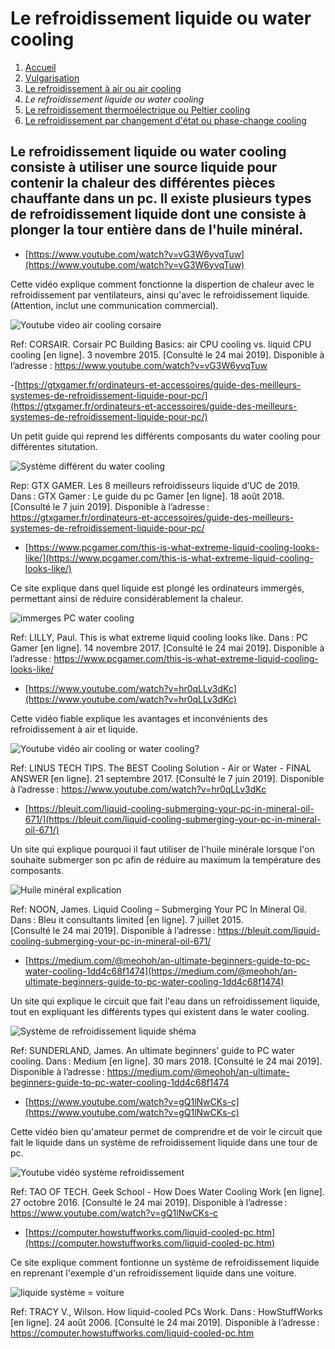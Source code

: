 <h1> Le refroidissement liquide ou water cooling </h1>

1. [Accueil](index.md)
1. [Vulgarisation](vulgarisation.md)
1. [Le refroidissement à air ou air cooling](aircooling.md)
1. *Le refroidissement liquide ou water cooling*
1. [Le refroidissement thermoélectrique ou Peltier cooling](peltiercooling.md)
1. [Le refroidissement par changement d'état ou phase-change cooling](phasechangecooling.md)

<h2>Le refroidissement liquide ou water cooling consiste à utiliser une source liquide pour contenir la chaleur des différentes pièces chauffante dans un pc. Il existe plusieurs types de refroidissement liquide dont une consiste à plonger la tour entière dans de l'huile minéral.</h2>





- [https://www.youtube.com/watch?v=vG3W6yvqTuw](https://www.youtube.com/watch?v=vG3W6yvqTuw)

Cette vidéo explique comment fonctionne la dispertion de chaleur avec le refroidissement par ventilateurs, ainsi qu'avec le refroidissement liquide. (Attention, inclut une communication commercial).

![Youtube video air cooling corsaire](/image/ytcorsair.png)

Ref: CORSAIR. Corsair PC Building Basics: air CPU cooling vs. liquid CPU cooling [en ligne]. 3 novembre 2015. [Consulté le 24 mai 2019]. Disponible à l’adresse : https://www.youtube.com/watch?v=vG3W6yvqTuw




-[https://gtxgamer.fr/ordinateurs-et-accessoires/guide-des-meilleurs-systemes-de-refroidissement-liquide-pour-pc/](https://gtxgamer.fr/ordinateurs-et-accessoires/guide-des-meilleurs-systemes-de-refroidissement-liquide-pour-pc/)

Un petit guide qui reprend les différents composants du water cooling pour différentes situtation.

![Système différent du water cooling](/image/bestsystemlc.png)

Rep: GTX GAMER. Les 8 meilleurs refroidisseurs liquide d’UC de 2019. Dans : GTX Gamer : Le guide du pc Gamer [en ligne]. 18 août 2018. [Consulté le 7 juin 2019]. Disponible à l’adresse : https://gtxgamer.fr/ordinateurs-et-accessoires/guide-des-meilleurs-systemes-de-refroidissement-liquide-pour-pc/




- [https://www.pcgamer.com/this-is-what-extreme-liquid-cooling-looks-like/](https://www.pcgamer.com/this-is-what-extreme-liquid-cooling-looks-like/)

Ce site explique dans quel liquide est plongé les ordinateurs immergés, permettant ainsi de réduire considérablement la chaleur.

![immerges PC water cooling](/image/imliquidcl.png)

Ref: LILLY, Paul. This is what extreme liquid cooling looks like. Dans : PC Gamer [en ligne]. 14 novembre 2017. [Consulté le 24 mai 2019]. Disponible à l’adresse : https://www.pcgamer.com/this-is-what-extreme-liquid-cooling-looks-like/




- [https://www.youtube.com/watch?v=hr0qLLv3dKc](https://www.youtube.com/watch?v=hr0qLLv3dKc)

Cette vidéo fiable explique les avantages et inconvénients des refroidissement à air et liquide.

![Youtube vidéo air cooling or water cooling?](/image/ytcollingsl.png)

Ref: LINUS TECH TIPS. The BEST Cooling Solution - Air or Water - FINAL ANSWER [en ligne]. 21 septembre 2017. [Consulté le 7 juin 2019]. Disponible à l’adresse : https://www.youtube.com/watch?v=hr0qLLv3dKc




- [https://bleuit.com/liquid-cooling-submerging-your-pc-in-mineral-oil-671/](https://bleuit.com/liquid-cooling-submerging-your-pc-in-mineral-oil-671/)

Un site qui explique pourquoi il faut utiliser de l'huile minérale lorsque l'on souhaite submerger son pc afin de réduire au maximum la température des composants.

![Huile minéral explication](/image/huilemineral.png)

Ref: NOON, James. Liquid Cooling – Submerging Your PC In Mineral Oil. Dans : Bleu it consultants limited [en ligne]. 7 juillet 2015. [Consulté le 24 mai 2019]. Disponible à l’adresse : https://bleuit.com/liquid-cooling-submerging-your-pc-in-mineral-oil-671/





- [https://medium.com/@meohoh/an-ultimate-beginners-guide-to-pc-water-cooling-1dd4c68f1474](https://medium.com/@meohoh/an-ultimate-beginners-guide-to-pc-water-cooling-1dd4c68f1474)

Un site qui explique le circuit que fait l'eau dans un refroidissement liquide, tout en expliquant les différents types qui existent dans le water cooling.

![Système de refroidissement liquide shéma](/image/liquidsystem.png)

Ref: SUNDERLAND, James. An ultimate beginners’ guide to PC water cooling. Dans : Medium [en ligne]. 30 mars 2018. [Consulté le 24 mai 2019]. Disponible à l’adresse : https://medium.com/@meohoh/an-ultimate-beginners-guide-to-pc-water-cooling-1dd4c68f1474





- [https://www.youtube.com/watch?v=gQ1lNwCKs-c](https://www.youtube.com/watch?v=gQ1lNwCKs-c)

Cette vidéo bien qu'amateur permet de comprendre et de voir le circuit que fait le liquide dans un système de refroidissement liquide dans une tour de pc.

![Youtube vidéo système refroidissement](/image/ytliquidsystem.png)

Ref: TAO OF TECH. Geek School - How Does Water Cooling Work [en ligne]. 27 octobre 2016. [Consulté le 24 mai 2019]. Disponible à l’adresse : https://www.youtube.com/watch?v=gQ1lNwCKs-c




- [https://computer.howstuffworks.com/liquid-cooled-pc.htm](https://computer.howstuffworks.com/liquid-cooled-pc.htm)

Ce site explique comment fontionne un système de refroidissement liquide en reprenant l'exemple d'un refroidissement liquide dans une voiture.

![liquide système = voiture](/image/lcoolingcar.png)

Ref: TRACY V., Wilson. How liquid-cooled PCs Work. Dans : HowStuffWorks [en ligne]. 24 août 2006. [Consulté le 24 mai 2019]. Disponible à l’adresse : https://computer.howstuffworks.com/liquid-cooled-pc.htm




